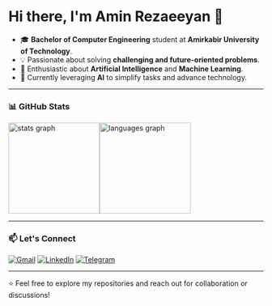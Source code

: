 # Hi there, I'm Amin Rezaeeyan 👋

- 🎓 **Bachelor of Computer Engineering** student at **Amirkabir University of Technology**.  
- 💡 Passionate about solving **challenging and future-oriented problems**.
- 🤖 Enthusiastic about **Artificial Intelligence** and **Machine Learning**.  
- 🚀 Currently leveraging **AI** to simplify tasks and advance technology.  

---

### 📊 GitHub Stats

<div style="display: flex">
     <img src="https://github-readme-stats.vercel.app/api?username=aminrezaeeyan&hide_title=false&hide_rank=false&show_icons=true&include_all_commits=true&count_private=true&disable_animations=false&theme=dracula&locale=en&hide_border=false" height="180" alt="stats graph" />
  <img src="https://github-readme-stats.vercel.app/api/top-langs?username=aminrezaeeyan&locale=en&hide_title=false&layout=compact&card_width=320&langs_count=10&theme=dracula&hide_border=false&hide_progress=true" height="180" alt="languages graph"  />
</div>

---

### 📫 Let's Connect
[![Gmail](https://img.shields.io/badge/Gmail-D14836?style=flat&logo=gmail&logoColor=white)](mailto:rezaeeyanamin@gmail.com)
[![LinkedIn](https://img.shields.io/badge/LinkedIn-0077B5?style=flat&logo=linkedin&logoColor=white)](https://www.linkedin.com/in/amin-rezaeeyan)
[![Telegram](https://img.shields.io/badge/Telegram-26A5E4?style=flat&logo=telegram&logoColor=white)](https://t.me/aminrezaeeyan)

---

⭐ Feel free to explore my repositories and reach out for collaboration or discussions!
